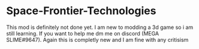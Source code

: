 # Space-Frontier-Technologies
This mod is definitely not done yet. I am new to modding a 3d game so i am still learning.  If you want to help me
dm me on discord (MEGA SLIME#9647).  Again this is completly new and I am fine with any critisism
